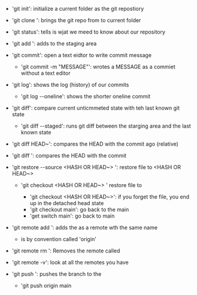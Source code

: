 - 'git init': initialize a current folder as the git repostiory
- 'git clone <URL>': brings the git repo from <URL> to current folder
- 'git status': tells is wjat we meed to know about our repository

- 'git add <FILE>': adds <FILE> to the staging area
- 'git commit': open a text eidtor to write commit message
    - 'git commit -m "MESSAGE"': wrotes a MESSAGE as a commiet without a text editor

- 'git log': shows the log (history) of our commits
    - 'git log --oneline': shows the shorter oneline commit

- 'git diff': compare current unticmmeted state with teh last known git state
    - 'git diff --staged': runs git diff between the starging area and the last known state
- 'git diff HEAD~<NUMBER>': compares the HEAD with the commit <NUMBER> ago (relative)
- 'git diff <HASH>': compares the HEAD with the commit <HASH>

- 'git restore --source <HASH OR HEAD~> <FILE>': restore file to <HASH OR HEAD~>
    - 'git checkout <HASH OR HEAD~> <FILE>' restore file to <HASH OR HEAD>
        - 'git checkout <HASH OR HEAD~>': if you forget the file, you end  up in the detached head state
        - 'git checkout main': go back to the main
        - 'get switch main': go back to main

- 'git remote add <NAME> <URL>': adds the <URL> as a remote wth the same name <NAME>
    - <NAME> is by convention called 'origin'
- 'git remote rm <NAME>': Removes the remote called <NAME>
- 'git remote -v': look at all the remotes you have
- 'git push <WHERE> <WHAT>': pushes the <WHAT> branch to the <WHERE>
    - 'git push origin main
